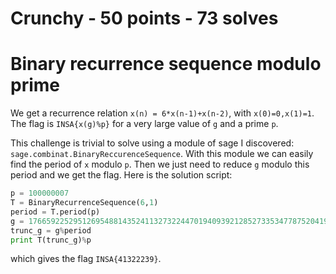 # Crunchy - 50 points - 73 solves
# Binary recurrence sequence modulo prime

We get a recurrence relation `x(n) = 6*x(n-1)+x(n-2)`, with `x(0)=0,x(1)=1`. The flag is `INSA{x(g)%p}` for a very large value of `g` and a prime `p`.

This challenge is trivial to solve using a module of sage I discovered: `sage.combinat.BinaryReccurenceSequence`. With this module we can easily find the period of `x` modulo `p`. Then we just need to reduce `g` modulo this period and we get the flag. Here is the solution script:
```python
p = 100000007
T = BinaryRecurrenceSequence(6,1)
period = T.period(p)
g = 17665922529512695488143524113273224470194093921285273353477875204196603230641896039854934719468650093602325707751568
trunc_g = g%period
print T(trunc_g)%p
```
which gives the flag `INSA{41322239}`.
